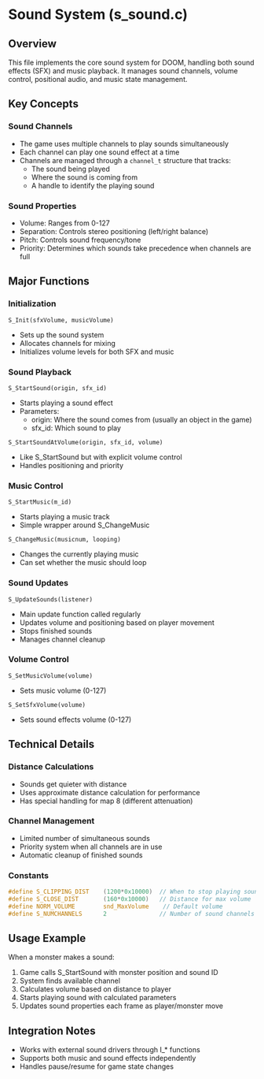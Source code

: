 # Sound System (s_sound.c)

## Overview
This file implements the core sound system for DOOM, handling both sound effects (SFX) and music playback. It manages sound channels, volume control, positional audio, and music state management.

## Key Concepts

### Sound Channels
- The game uses multiple channels to play sounds simultaneously
- Each channel can play one sound effect at a time
- Channels are managed through a `channel_t` structure that tracks:
  - The sound being played
  - Where the sound is coming from
  - A handle to identify the playing sound

### Sound Properties
- Volume: Ranges from 0-127
- Separation: Controls stereo positioning (left/right balance)
- Pitch: Controls sound frequency/tone
- Priority: Determines which sounds take precedence when channels are full

## Major Functions

### Initialization
`S_Init(sfxVolume, musicVolume)`
- Sets up the sound system
- Allocates channels for mixing
- Initializes volume levels for both SFX and music

### Sound Playback
`S_StartSound(origin, sfx_id)`
- Starts playing a sound effect
- Parameters:
  - origin: Where the sound comes from (usually an object in the game)
  - sfx_id: Which sound to play

`S_StartSoundAtVolume(origin, sfx_id, volume)`
- Like S_StartSound but with explicit volume control
- Handles positioning and priority

### Music Control
`S_StartMusic(m_id)`
- Starts playing a music track
- Simple wrapper around S_ChangeMusic

`S_ChangeMusic(musicnum, looping)`
- Changes the currently playing music
- Can set whether the music should loop

### Sound Updates
`S_UpdateSounds(listener)`
- Main update function called regularly
- Updates volume and positioning based on player movement
- Stops finished sounds
- Manages channel cleanup

### Volume Control
`S_SetMusicVolume(volume)`
- Sets music volume (0-127)

`S_SetSfxVolume(volume)`
- Sets sound effects volume (0-127)

## Technical Details

### Distance Calculations
- Sounds get quieter with distance
- Uses approximate distance calculation for performance
- Has special handling for map 8 (different attenuation)

### Channel Management
- Limited number of simultaneous sounds
- Priority system when all channels are in use
- Automatic cleanup of finished sounds

### Constants
```c
#define S_CLIPPING_DIST    (1200*0x10000)  // When to stop playing sounds
#define S_CLOSE_DIST       (160*0x10000)   // Distance for max volume
#define NORM_VOLUME        snd_MaxVolume    // Default volume
#define S_NUMCHANNELS      2               // Number of sound channels
```

## Usage Example
When a monster makes a sound:
1. Game calls S_StartSound with monster position and sound ID
2. System finds available channel
3. Calculates volume based on distance to player
4. Starts playing sound with calculated parameters
5. Updates sound properties each frame as player/monster move

## Integration Notes
- Works with external sound drivers through I_* functions
- Supports both music and sound effects independently
- Handles pause/resume for game state changes
